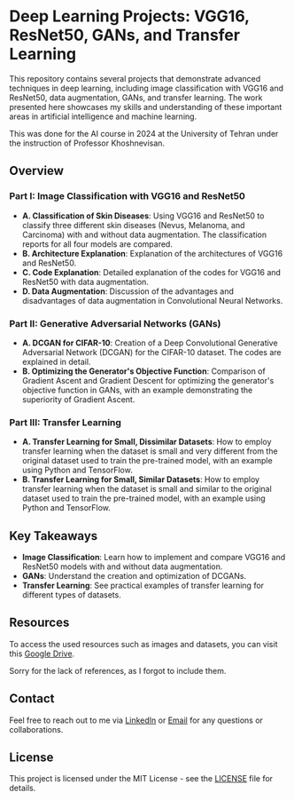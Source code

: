 # Deep Learning Projects: VGG16, ResNet50, GANs, and Transfer Learning

This repository contains several projects that demonstrate advanced techniques in deep learning, including image classification with VGG16 and ResNet50, data augmentation, GANs, and transfer learning. The work presented here showcases my skills and understanding of these important areas in artificial intelligence and machine learning.

This was done for the AI course in 2024 at the University of Tehran under the instruction of Professor Khoshnevisan.

## Overview

### Part I: Image Classification with VGG16 and ResNet50
- **A. Classification of Skin Diseases**: Using VGG16 and ResNet50 to classify three different skin diseases (Nevus, Melanoma, and Carcinoma) with and without data augmentation. The classification reports for all four models are compared.
- **B. Architecture Explanation**: Explanation of the architectures of VGG16 and ResNet50.
- **C. Code Explanation**: Detailed explanation of the codes for VGG16 and ResNet50 with data augmentation.
- **D. Data Augmentation**: Discussion of the advantages and disadvantages of data augmentation in Convolutional Neural Networks.

### Part II: Generative Adversarial Networks (GANs)
- **A. DCGAN for CIFAR-10**: Creation of a Deep Convolutional Generative Adversarial Network (DCGAN) for the CIFAR-10 dataset. The codes are explained in detail.
- **B. Optimizing the Generator's Objective Function**: Comparison of Gradient Ascent and Gradient Descent for optimizing the generator's objective function in GANs, with an example demonstrating the superiority of Gradient Ascent.

### Part III: Transfer Learning
- **A. Transfer Learning for Small, Dissimilar Datasets**: How to employ transfer learning when the dataset is small and very different from the original dataset used to train the pre-trained model, with an example using Python and TensorFlow.
- **B. Transfer Learning for Small, Similar Datasets**: How to employ transfer learning when the dataset is small and similar to the original dataset used to train the pre-trained model, with an example using Python and TensorFlow.

## Key Takeaways
- **Image Classification**: Learn how to implement and compare VGG16 and ResNet50 models with and without data augmentation.
- **GANs**: Understand the creation and optimization of DCGANs.
- **Transfer Learning**: See practical examples of transfer learning for different types of datasets.

## Resources
To access the used resources such as images and datasets, you can visit this [Google Drive](https://drive.google.com/drive/folders/11gdUw2TMqUHwHGexcXDUz3fp0S1TtglN?usp=drive_link).

Sorry for the lack of references, as I forgot to include them.

## Contact
Feel free to reach out to me via [LinkedIn](https://www.linkedin.com/in/alibanihashemi02/) or [Email](mailto:alibanihashemi@outlook.com) for any questions or collaborations.

## License
This project is licensed under the MIT License - see the [LICENSE](LICENSE) file for details.
